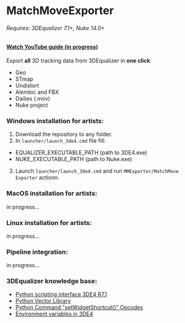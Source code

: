 # MatchMoveExporter


###### Requires: 3DEqualizer 7.1+, Nuke 14.0+


#### [Watch YouTube guide (in progress)](https://i.pinimg.com/originals/09/2c/72/092c72db80eae3f31b8420ed8e60bc73.jpg)


Export **all** 3D tracking data from 3DEqualizer in **one click**:
- Geo
- STmap
- Undistort
- Alembic and FBX
- Dailies (.mov)
- Nuke project


### Windows installation for artists:

1. Download the repository to any folder.
2. In `launcher/launch_3de4.cmd` file fill:
- EQUALIZER_EXECUTABLE_PATH (path to 3DE4.exe)
- NUKE_EXECUTABLE_PATH (path to Nuke.exe)
3. Launch `launcher/launch_3de4.cmd` and run `MMExporter/MatchMove Exporter` actionn.


### MacOS installation for artists:
in progress...


### Linux installation for artists:
in progress...


### Pipeline integration:
in progress...


### 3DEqualizer knowledge base:

- [Python scripting interface 3DE4 R7.1](https://www.3dequalizer.com/user_daten/sections/tech_docs/txt/py_doc_r7.1.txt)
- [Python Vector Library](https://www.3dequalizer.com/user_daten/sections/tech_docs/vl/html/vl.xhtml)
- [Python Command "setWidgetShortcut()" Opcodes](https://www.3dequalizer.com/?site=tech_docs&id=121122_01)
- [Environment variables in 3DE4](https://www.3dequalizer.com/?site=tech_docs&id=121221_01)
